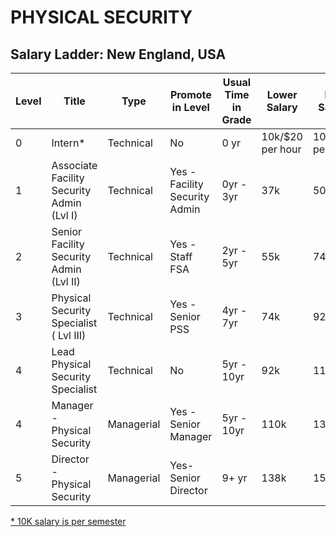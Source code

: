 # PHYSICAL SECURITY

## Salary Ladder: New England, USA

| Level | Title | Type | Promote in Level | Usual Time in Grade | Lower Salary | Mid Salary | High Salary | Variable Compensation |
| ---- | ------ | ----- | -------- |---------- |  ------------ | ---------- | ----------- | --------------------- |
| 0| Intern\* | Technical  | No | 0 yr | 10k/$20 per hour | 10k/$20 per hour| 10k/$20 per hour | Not eligible |
| 1| Associate Facility Security Admin (Lvl I)| Technical  | Yes - Facility Security Admin | 0yr - 3yr | 37k | 50k | 65k | Not eligible |
| 2| Senior Facility Security Admin (Lvl II)| Technical  | Yes - Staff FSA | 2yr - 5yr | 55k | 74k | 92k | Not eligible |
| 3| Physical Security Specialist ( Lvl III) | Technical | Yes - Senior PSS | 4yr - 7yr | 74k | 92k | 110k | Infrequent |
| 4| Lead Physical Security Specialist | Technical | No | 5yr - 10yr | 92k | 110k | 130k | Frequent |
| 4| Manager - Physical Security | Managerial | Yes - Senior Manager | 5yr - 10yr | 110k | 130k | 148k | Frequent |
| 5| Director - Physical Security | Managerial | Yes- Senior Director | 9+ yr | 138k | 155k | 175k | Mostly |

<ins>\* 10K salary is per semester</ins>

